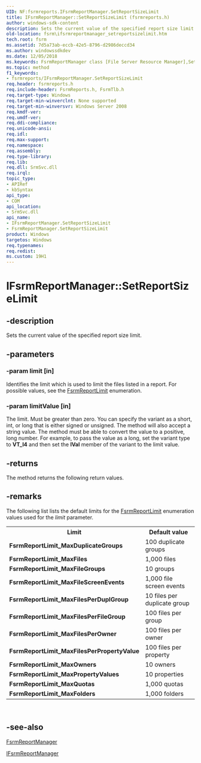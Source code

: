 ```yaml
---
UID: NF:fsrmreports.IFsrmReportManager.SetReportSizeLimit
title: IFsrmReportManager::SetReportSizeLimit (fsrmreports.h)
author: windows-sdk-content
description: Sets the current value of the specified report size limit.
old-location: fsrm\ifsrmreportmanager_setreportsizelimit.htm
tech.root: fsrm
ms.assetid: 7d5a73ab-eccb-42e5-8796-d2986deccd34
ms.author: windowssdkdev
ms.date: 12/05/2018
ms.keywords: FsrmReportManager class [File Server Resource Manager],SetReportSizeLimit method, IFsrmReportManager interface [File Server Resource Manager],SetReportSizeLimit method, IFsrmReportManager.SetReportSizeLimit, IFsrmReportManager::SetReportSizeLimit, SetReportSizeLimit, SetReportSizeLimit method [File Server Resource Manager], SetReportSizeLimit method [File Server Resource Manager],FsrmReportManager class, SetReportSizeLimit method [File Server Resource Manager],IFsrmReportManager interface, fs.ifsrmreportmanager_setreportsizelimit, fsrm.ifsrmreportmanager_setreportsizelimit, fsrmreports/IFsrmReportManager::SetReportSizeLimit
ms.topic: method
f1_keywords:
- fsrmreports/IFsrmReportManager.SetReportSizeLimit
req.header: fsrmreports.h
req.include-header: FsrmReports.h, FsrmTlb.h
req.target-type: Windows
req.target-min-winverclnt: None supported
req.target-min-winversvr: Windows Server 2008
req.kmdf-ver: 
req.umdf-ver: 
req.ddi-compliance: 
req.unicode-ansi: 
req.idl: 
req.max-support: 
req.namespace: 
req.assembly: 
req.type-library: 
req.lib: 
req.dll: SrmSvc.dll
req.irql: 
topic_type:
- APIRef
- kbSyntax
api_type:
- COM
api_location:
- SrmSvc.dll
api_name:
- IFsrmReportManager.SetReportSizeLimit
- FsrmReportManager.SetReportSizeLimit
product: Windows
targetos: Windows
req.typenames: 
req.redist: 
ms.custom: 19H1
---
```


# IFsrmReportManager::SetReportSizeLimit


## -description


Sets the current value of the specified report size limit.


## -parameters




### -param limit [in]

Identifies the limit which is used to limit the files listed in a report. For possible values, see the 
      <a href="https://docs.microsoft.com/windows/desktop/api/fsrmenums/ne-fsrmenums-fsrmreportlimit">FsrmReportLimit</a> enumeration.


### -param limitValue [in]

The limit. Must be greater than zero. You can specify the variant as a short, int, or long that is either 
      signed or unsigned. The method will also accept a string value. The method must be able to convert the value to 
      a positive, long number. For example, to pass the value as a long, set the variant type to 
      <b>VT_I4</b> and then set the <b>lVal</b> member of the variant to the 
      limit value.


## -returns



The method returns the following return values.




## -remarks



The following list lists the default limits for the 
     <a href="https://docs.microsoft.com/windows/desktop/api/fsrmenums/ne-fsrmenums-fsrmreportlimit">FsrmReportLimit</a> enumeration values used for 
     the <i>limit</i> parameter.

<table>
<tr>
<th>Limit</th>
<th>Default value</th>
</tr>
<tr>
<td><b>FsrmReportLimit_MaxDuplicateGroups</b></td>
<td>100 duplicate groups</td>
</tr>
<tr>
<td><b>FsrmReportLimit_MaxFiles</b></td>
<td>1,000 files</td>
</tr>
<tr>
<td><b>FsrmReportLimit_MaxFileGroups</b></td>
<td>10 groups</td>
</tr>
<tr>
<td><b>FsrmReportLimit_MaxFileScreenEvents</b></td>
<td>1,000 file screen events</td>
</tr>
<tr>
<td><b>FsrmReportLimit_MaxFilesPerDuplGroup</b></td>
<td>10 files per duplicate group</td>
</tr>
<tr>
<td><b>FsrmReportLimit_MaxFilesPerFileGroup</b></td>
<td>100 files per group</td>
</tr>
<tr>
<td><b>FsrmReportLimit_MaxFilesPerOwner</b></td>
<td>100 files per owner</td>
</tr>
<tr>
<td><b>FsrmReportLimit_MaxFilesPerPropertyValue</b></td>
<td>100 files per property</td>
</tr>
<tr>
<td><b>FsrmReportLimit_MaxOwners</b></td>
<td>10 owners</td>
</tr>
<tr>
<td><b>FsrmReportLimit_MaxPropertyValues</b></td>
<td>10 properties</td>
</tr>
<tr>
<td><b>FsrmReportLimit_MaxQuotas</b></td>
<td>1,000 quotas</td>
</tr>
<tr>
<td><b>FsrmReportLimit_MaxFolders</b></td>
<td>1,000 folders</td>
</tr>
</table>
 




## -see-also




<a href="https://docs.microsoft.com/previous-versions/windows/desktop/fsrm/fsrmreportmanager">FsrmReportManager</a>



<a href="https://docs.microsoft.com/previous-versions/windows/desktop/api/fsrmreports/nn-fsrmreports-ifsrmreportmanager">IFsrmReportManager</a>
 

 

